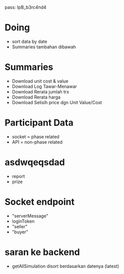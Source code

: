 pass: IpB_b3rc4nd4

# Doing

- sort data by date
- Summaries tambahan dibawah

# Summaries

- Download unit cost & value
- Download Log Tawar-Menawar
- Download Rerata jumlah trx
- Download Rerata harga
- Download Selisih price dgn Unit Value/Cost

# Participant Data

- socket = phase related
- API = non-phase related

# asdwqeqsdad

- report
- prize

# Socket endpoint

- "serverMessage"
- loginToken
- "seller"
- "buyer"

# saran ke backend

- getAllSimulation disort berdasarkan datenya (latest)
